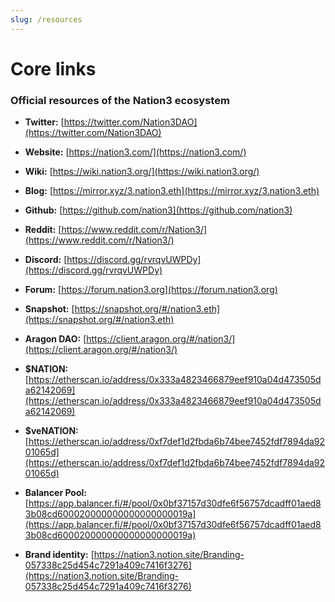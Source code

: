 ```yaml
---
slug: /resources
---
```


# Core links
### Official resources of the Nation3 ecosystem


* **Twitter:** [https://twitter.com/Nation3DAO](https://twitter.com/Nation3DAO)

* **Website:** [https://nation3.com/](https://nation3.com/)

* **Wiki:** [https://wiki.nation3.org/](https://wiki.nation3.org/)

* **Blog:** [https://mirror.xyz/3.nation3.eth](https://mirror.xyz/3.nation3.eth)

* **Github:** [https://github.com/nation3](https://github.com/nation3)

* **Reddit:** [https://www.reddit.com/r/Nation3/](https://www.reddit.com/r/Nation3/)

* **Discord:** [https://discord.gg/rvrqvUWPDy](https://discord.gg/rvrqvUWPDy)

* **Forum:** [https://forum.nation3.org](https://forum.nation3.org)

* **Snapshot:** [https://snapshot.org/#/nation3.eth](https://snapshot.org/#/nation3.eth)

* **Aragon DAO:** [https://client.aragon.org/#/nation3/](https://client.aragon.org/#/nation3/)

* **$NATION:** [https://etherscan.io/address/0x333a4823466879eef910a04d473505da62142069](https://etherscan.io/address/0x333a4823466879eef910a04d473505da62142069)

* **$veNATION:** [https://etherscan.io/address/0xf7def1d2fbda6b74bee7452fdf7894da9201065d](https://etherscan.io/address/0xf7def1d2fbda6b74bee7452fdf7894da9201065d)

* **Balancer Pool:** [https://app.balancer.fi/#/pool/0x0bf37157d30dfe6f56757dcadff01aed83b08cd600020000000000000000019a](https://app.balancer.fi/#/pool/0x0bf37157d30dfe6f56757dcadff01aed83b08cd600020000000000000000019a)

* **Brand identity:** [https://nation3.notion.site/Branding-057338c25d454c7291a409c7416f3276](https://nation3.notion.site/Branding-057338c25d454c7291a409c7416f3276)
